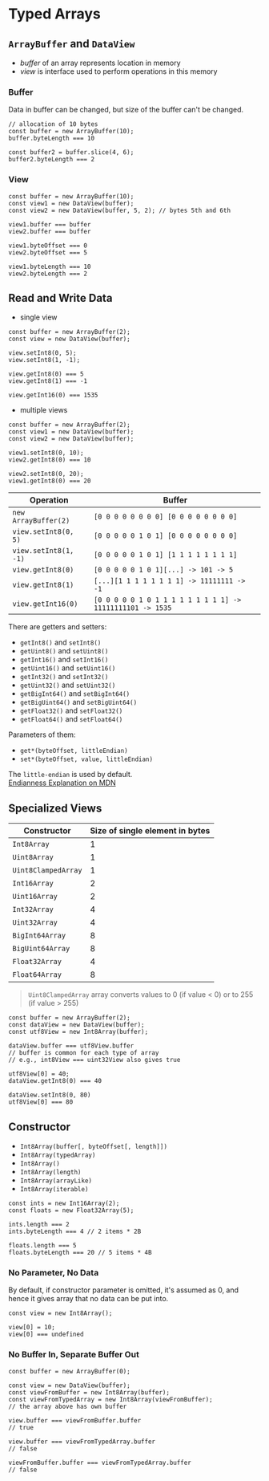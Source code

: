 # Typed Arrays

## `ArrayBuffer` and `DataView`

* _buffer_ of an array represents location in memory
* _view_ is interface used to perform operations in this memory

### Buffer

Data in buffer can be changed, but size of the buffer can't be changed.
 
```
// allocation of 10 bytes
const buffer = new ArrayBuffer(10);
buffer.byteLength === 10

const buffer2 = buffer.slice(4, 6);
buffer2.byteLength === 2
```

### View

```
const buffer = new ArrayBuffer(10);
const view1 = new DataView(buffer);
const view2 = new DataView(buffer, 5, 2); // bytes 5th and 6th

view1.buffer === buffer
view2.buffer === buffer

view1.byteOffset === 0
view2.byteOffset === 5

view1.byteLength === 10
view2.byteLength === 2
```

## Read and Write Data

* single view

```
const buffer = new ArrayBuffer(2);
const view = new DataView(buffer);

view.setInt8(0, 5);
view.setInt8(1, -1);

view.getInt8(0) === 5
view.getInt8(1) === -1

view.getInt16(0) === 1535
```

* multiple views

```
const buffer = new ArrayBuffer(2);
const view1 = new DataView(buffer);
const view2 = new DataView(buffer);

view1.setInt8(0, 10);
view2.getInt8(0) === 10

view2.setInt8(0, 20);
view1.getInt8(0) === 20
```

| Operation | Buffer |
|--------|--------|
| `new ArrayBuffer(2)` | `[0 0 0 0 0 0 0 0] [0 0 0 0 0 0 0 0]` |
| `view.setInt8(0, 5)` | `[0 0 0 0 0 1 0 1] [0 0 0 0 0 0 0 0]` |
| `view.setInt8(1, -1)` | `[0 0 0 0 0 1 0 1] [1 1 1 1 1 1 1 1]` |
| `view.getInt8(0)` | `[0 0 0 0 0 1 0 1][...] -> 101 -> 5` |
| `view.getInt8(1)` | `[...][1 1 1 1 1 1 1 1] -> 11111111 -> -1` |
| `view.getInt16(0)` | `[0 0 0 0 0 1 0 1 1 1 1 1 1 1 1 1] -> 11111111101 -> 1535` |

There are getters and setters:

- `getInt8()` and `setInt8()`
- `getUint8()` and `setUint8()`
- `getInt16()` and `setInt16()`
- `getUint16()` and `setUint16()`
- `getInt32()` and `setInt32()`
- `getUint32()` and `setUint32()`
- `getBigInt64()` and `setBigInt64()`
- `getBigUint64()` and `setBigUint64()`
- `getFloat32()` and `setFloat32()`
- `getFloat64()` and `setFloat64()`

Parameters of them:

- `get*(byteOffset, littleEndian)`
- `set*(byteOffset, value, littleEndian)`

The `little-endian` is used by default.  
[Endianness Explanation on MDN](https://developer.mozilla.org/en-US/docs/Glossary/Endianness)

## Specialized Views

| Constructor | Size of single element in bytes |
|----|----|
| `Int8Array` | 1 |
| `Uint8Array` | 1 |
| `Uint8ClampedArray` | 1 |
| `Int16Array` | 2 |
| `Uint16Array` | 2 |
| `Int32Array` | 4 |
| `Uint32Array` | 4 |
| `BigInt64Array` | 8 |
| `BigUint64Array` | 8 |
| `Float32Array` | 4 |
| `Float64Array` | 8 |

  

> `Uint8ClampedArray` array converts values to 0 (if value < 0) or to 255 (if value > 255)

  

```
const buffer = new ArrayBuffer(2);
const dataView = new DataView(buffer);
const utf8View = new Int8Array(buffer);

dataView.buffer === utf8View.buffer
// buffer is common for each type of array
// e.g., int8View === uint32View also gives true

utf8View[0] = 40;
dataView.getInt8(0) === 40

dataView.setInt8(0, 80)
utf8View[0] === 80
```

## Constructor

- `Int8Array(buffer[, byteOffset[, length]])`
- `Int8Array(typedArray)`
- `Int8Array()`
- `Int8Array(length)`
- `Int8Array(arrayLike)`
- `Int8Array(iterable)`

```
const ints = new Int16Array(2);
const floats = new Float32Array(5);

ints.length === 2
ints.byteLength === 4 // 2 items * 2B

floats.length === 5
floats.byteLength === 20 // 5 items * 4B
```

### No Parameter, No Data

By default, if constructor parameter is omitted, it's assumed as 0, and hence it gives array that no data can be put into.

```
const view = new Int8Array();

view[0] = 10;
view[0] === undefined
```

### No Buffer In, Separate Buffer Out

```
const buffer = new ArrayBuffer(0);

const view = new DataView(buffer);
const viewFromBuffer = new Int8Array(buffer);
const viewFromTypedArray = new Int8Array(viewFromBuffer);
// the array above has own buffer

view.buffer === viewFromBuffer.buffer
// true

view.buffer === viewFromTypedArray.buffer
// false

viewFromBuffer.buffer === viewFromTypedArray.buffer
// false
```